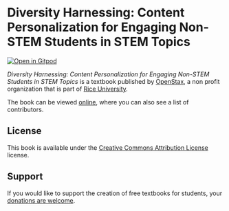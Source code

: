 # Diversity Harnessing: Content Personalization for Engaging Non-STEM Students in STEM Topics

[![Open in Gitpod](https://gitpod.io/button/open-in-gitpod.svg)](https://gitpod.io/from-referrer/)

_Diversity Harnessing: Content Personalization for Engaging Non-STEM Students in STEM Topics_ is a textbook published by [OpenStax](https://openstax.org/), a non profit organization that is part of [Rice University](https://www.rice.edu/).

The book can be viewed [online](https://github.com/cnx-user-books/cnxbook-teaching-stem-to-non-stem-students-using-diversity-harnessing/releases/latest), where you can also see a list of contributors.

## License
This book is available under the [Creative Commons Attribution License](./LICENSE) license.

## Support
If you would like to support the creation of free textbooks for students, your [donations are welcome](https://riceconnect.rice.edu/donation/support-openstax-banner).
